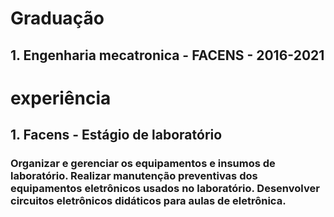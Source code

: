 # Graduação

## 1. Engenharia mecatronica - FACENS - 2016-2021

# experiência

## 1. Facens - Estágio de laboratório

### <p> Organizar e gerenciar os equipamentos e insumos de laboratório. Realizar manutenção preventivas dos equipamentos eletrônicos usados no laboratório. Desenvolver circuitos eletrônicos didáticos para aulas de eletrônica.</p>
